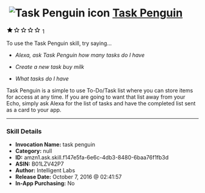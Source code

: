 # &nbsp;<img src="skill_icon" alt="Task Penguin icon" width="36"> [Task Penguin](http://alexa.amazon.com/#skills/amzn1.ask.skill.f147e5fa-6e6c-4db3-8480-6baa76f1fb3d)
![1 stars](../../images/ic_star_black_18dp_1x.png)![1 stars](../../images/ic_star_border_black_18dp_1x.png)![1 stars](../../images/ic_star_border_black_18dp_1x.png)![1 stars](../../images/ic_star_border_black_18dp_1x.png)![1 stars](../../images/ic_star_border_black_18dp_1x.png) 1

To use the Task Penguin skill, try saying...

* *Alexa, ask Task Penguin how many tasks do I have*

* *Create a new task buy milk*

* *What tasks do I have*

Task Penguin is a simple to use To-Do/Task list where you can store items for access at any time. If you are going to want that list away from your Echo, simply ask Alexa for the list of tasks and have the completed list sent as a card to your app.

***

### Skill Details

* **Invocation Name:** task penguin
* **Category:** null
* **ID:** amzn1.ask.skill.f147e5fa-6e6c-4db3-8480-6baa76f1fb3d
* **ASIN:** B01LZV42P7
* **Author:** Intelligent Labs
* **Release Date:** October 7, 2016 @ 02:41:57
* **In-App Purchasing:** No
